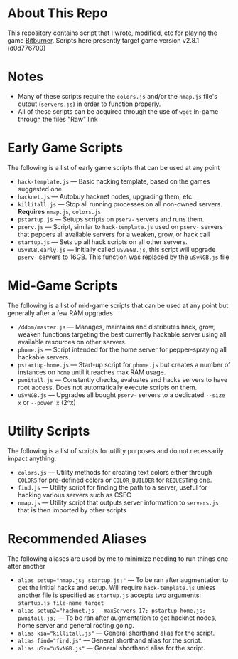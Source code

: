 # About This Repo
This repository contains script that I wrote, modified, etc for playing the game [Bitburner](https://store.steampowered.com/app/1812820/Bitburner/). Scripts here presently target game version v2.8.1 (d0d776700)

# Notes
- Many of these scripts require the `colors.js` and/or the `nmap.js` file's output (`servers.js`) in order to function properly.
- All of these scripts can be acquired through the use of `wget` in-game through the files "Raw" link

# Early Game Scripts
The following is a list of early game scripts that can be used at any point
- `hack-template.js` &mdash; Basic hacking template, based on the games suggested one
- `hacknet.js` &mdash; Autobuy hacknet nodes, upgrading them, etc.
- `killitall.js` &mdash; Stop all running processes on all non-owned servers. **Requires** `nmap.js`, `colors.js`
- `pstartup.js` &mdash; Setups scripts on `pserv-` servers and runs them.
- `pserv.js` &mdash; Script, similar to `hack-template.js` used on `pserv-` servers that peppers all available servers for a weaken, grow, or hack call
- `startup.js` &mdash; Sets up all hack scripts on all other servers.
- `uSv8GB.early.js` &mdash; Initially called `uSv8GB.js`, this script will upgrade `pserv-` servers to 16GB. This function was replaced by the `uSvNGB.js` file

# Mid-Game Scripts
The following is a list of mid-game scripts that can be used at any point but generally after a few RAM upgrades
- `/ddom/master.js` &mdash; Manages, maintains and distributes hack, grow, weaken functions targeting the best currently hackable server using all available resources on other servers.
- `phome.js` &mdash; Script intended for the home server for pepper-spraying all hackable servers.
- `pstartup-home.js` &mdash; Start-up script for `phome.js` but creates a number of instances on `home` until it reaches max RAM usage.
- `pwnitall.js` &mdash; Constantly checks, evaluates and hacks servers to have root access. Does not automatically execute scripts on them.
- `uSvNGB.js` &mdash; Upgrades all bought `pserv-` servers to a dedicated `--size x` or `--power x` (2^x)

# Utility Scripts
The following is a list of scripts for utility purposes and do not necessarily impact anything.
- `colors.js` &mdash; Utility methods for creating text colors either through `COLORS` for pre-defined colors or `COLOR_BUILDER` for `REQUEST`ing one.
- `find.js` &mdash; Utility script for finding the path to a server, useful for hacking various servers such as CSEC
- `nmap.js` &mdash; Utility script that outputs server information to `servers.js` that is then imported by other scripts

# Recommended Aliases
The following aliases are used by me to minimize needing to run things one after another
- `alias setup="nmap.js; startup.js;"` &mdash; To be ran after augmentation to get the initial hacks and setup. Will require `hack-template.js` unless another file is specified as `startup.js` accepts two arguments: `startup.js file-name target`
- `alias setup2="hacknet.js --maxServers 17; pstartup-home.js; pwnitall.js;` &mdash; To be ran after augmentation to get hacknet nodes, home server and general rooting going.
- `alias kia="killitall.js"` &mdash; General shorthand alias for the script.
- `alias find="find.js"` &mdash; General shorthand alias for the script.
- `alias uSv="uSvNGB.js"` &mdash; General shorthand alias for the script.
